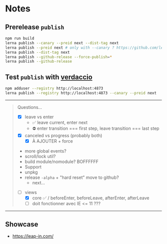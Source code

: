 # Notes

## Prerelease `publish`

```sh
npm run build
lerna publish --canary --preid next --dist-tag next
lerna publish --preid next # only with --canary ? https://github.com/lerna/lerna/tree/master/commands/publish#--preid
lerna publish --dist-tag next
lerna publish --github-release --force-publish=*
lerna publish --github-release
```

## Test `publish` with [verdaccio](https://www.npmjs.com/package/verdaccio)

```sh
npm adduser --registry http://localhost:4873
lerna publish --registry http://localhost:4873 --canary --preid next
```

---

> Questions…
>
> - [x] leave vs enter
>   - ✅ leave current, enter next
>   - ⛔️ enter transition === first step, leave transition === last step
> - [x] canceled vs progress (probably both)
>   - [x] À AJOUTER + force
> - more global events?
> - scroll/lock util?
> - build module/nomodule? BOFFFFFF
> - Support
> - unpkg
> - release `-alpha` + "hard reset" move to github?
>   - next…
> - [ ] views
>   - [x] core ✅ / beforeEnter, beforeLeave, afterEnter, afterLeave
>   - [ ] doit fonctionner avec IE <= 11 ???

---

## Showcase

- https://leap-in.com/
